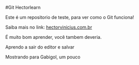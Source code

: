 #Git Hectorlearn

Este é um repositorio de teste, para ver como o Git funciona!

Saiba mais no link: [hectorvinicius.com.br](https://hectorvinicius.com.br)

É muito bom aprender, você tambem deveria.

Aprendo a sair do editor e salvar

Mostrando para Gabigol, um pouco

